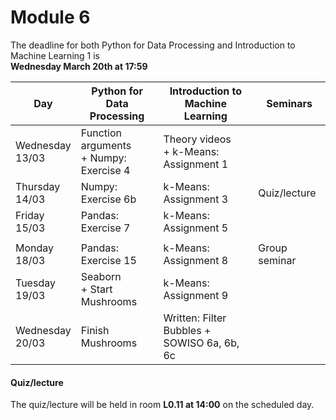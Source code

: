 
# Module 6

The deadline for both Python for Data Processing and Introduction to Machine Learning 1 is<br>**Wednesday March 20th at 17:59**

| Day                | Python for<br>Data Processing | Introduction to<br>Machine Learning      | Seminars          |
|--------------------|-------------------------------|------------------------------------------|-------------------|
| Wednesday<br>13/03 | Function arguments<br>+ Numpy: Exercise 4 | Theory videos<br>+ k-Means: Assignment 1 |       |
| Thursday<br>14/03  | Numpy: Exercise 6b            | k-Means: Assignment 3                    | Quiz/lecture      |
| Friday<br>15/03    | Pandas: Exercise 7            | k-Means: Assignment 5                    |                   |
|                    |                               |                                          |                   |
| Monday<br>18/03    | Pandas: Exercise 15           | k-Means: Assignment 8                    | Group seminar     |
| Tuesday<br>19/03   | Seaborn<br>+ Start Mushrooms  | k-Means: Assignment 9                    |                   |
| Wednesday<br>20/03 | Finish Mushrooms              | Written: Filter Bubbles +<br>SOWISO 6a, 6b, 6c |             |



#### Quiz/lecture

The quiz/lecture will be held in room **L0.11 at 14:00** on the scheduled day.

